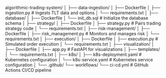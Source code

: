 algorithmic-trading-system/
│
├── data-ingestion/
│   ├── Dockerfile
│   ├── ingestion.py            # Ingests TLT data and options
│   └── requirements.txt
│
├── database/
│   ├── Dockerfile
│   └── init_db.sql              # Initialize the database schema
│
├── strategy/
│   ├── Dockerfile
│   ├── strategy.py              # Pairs trading strategy code
│   └── requirements.txt
│
├── risk-management/
│   ├── Dockerfile
│   ├── risk_management.py       # Monitors and manages risk
│   └── requirements.txt
│
├── execution/
│   ├── Dockerfile
│   ├── execution.py             # Simulated order execution
│   └── requirements.txt
│
├── visualization/
│   ├── Dockerfile
│   ├── app.py                   # FastAPI for visualizations
│   ├── templates/
│   └── requirements.txt
│
├── k8s/
│   ├── k8s-deployment.yaml      # Kubernetes configuration
│   └── k8s-service.yaml         # Kubernetes service configuration
│
└── .github/
    └── workflows/
        └── ci-cd.yml            # GitHub Actions CI/CD pipeline

